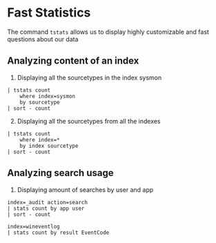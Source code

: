# Fast Statistics

The command `tstats` allows us to display highly customizable and fast questions about our data

## Analyzing content of an index
1. Displaying all the sourcetypes in the index sysmon
```spl
| tstats count
    where index=sysmon
    by sourcetype
| sort - count
```

2. Displaying all the sourcetypes from all the indexes
```spl
| tstats count 
    where index=* 
    by index sourcetype
| sort - count
```

## Analyzing search usage
1. Displaying amount of searches by user and app
```spl
index=_audit action=search
| stats count by app user
| sort - count
```

```spl
index=wineventlog
| stats count by result EventCode
```